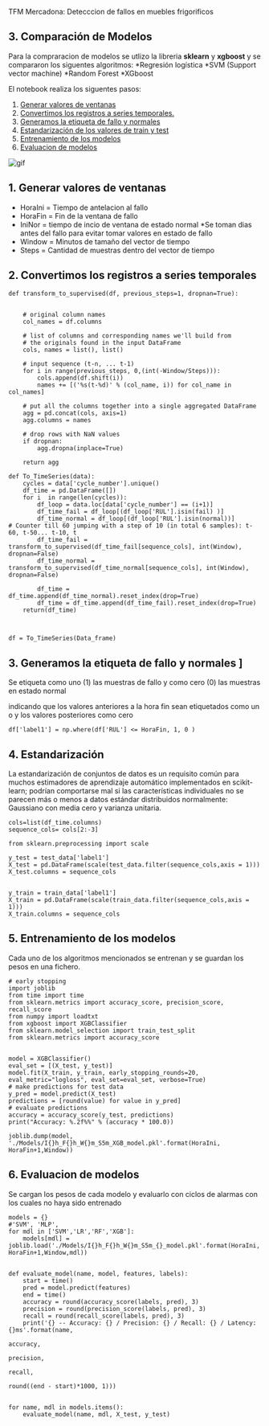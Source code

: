TFM Mercadona: Detecccion de fallos en muebles frigorificos




## 3.  Comparación de Modelos <a name="Comparación_de_Modelos"></a>

Para la compraracion de modelos se utlizo la libreria **sklearn** y **xgboost** y se compararon los siguentes algoritmos:
*Regresión logística
*SVM (Support vector machine)
*Random Forest 
*XGboost

El notebook realiza los siguentes pasos:

1. [Generar valores de ventanas](#ventanas)
2. [Convertimos los registros a series temporales.](#Cectordetiempo)
3. [Generamos la etiqueta de fallo y normales ](#resampledata)
4. [Estandarización de los valores de train y test](#scalevalues)
5. [Entrenamiento de los modelos](#Entrenarmodelo)
6. [Evaluacion de modelos](#Evaluarmodelo)



![gif](https://github.com/luisnose/TFM_Mercadona_DeteccionFallo_CentralesFrigorifica/blob/main/Images/Vectordetiempo.gif)


## 1. Generar valores de ventanas<a name="ventanas"></a>

* HoraIni =  Tiempo de antelacion al fallo
* HoraFin = Fin de la ventana de fallo
* IniNor = tiempo de incio de ventana de estado normal   *Se toman dias antes del fallo para evitar tomar valores en estado de fallo
* Window = Minutos de tamaño del vector de tiempo
* Steps = Cantidad de muestras dentro del vector de tiempo


## 2. Convertimos los registros a series temporales<a name="Cectordetiempo"></a>

```
def transform_to_supervised(df, previous_steps=1, dropnan=True):

 
    # original column names
    col_names = df.columns
    
    # list of columns and corresponding names we'll build from 
    # the originals found in the input DataFrame
    cols, names = list(), list()

    # input sequence (t-n, ... t-1)
    for i in range(previous_steps, 0,(int(-Window/Steps))):
        cols.append(df.shift(i))
        names += [('%s(t-%d)' % (col_name, i)) for col_name in col_names]

    # put all the columns together into a single aggregated DataFrame
    agg = pd.concat(cols, axis=1)
    agg.columns = names

    # drop rows with NaN values
    if dropnan:
        agg.dropna(inplace=True)

    return agg

def To_TimeSeries(data):
    cycles = data['cycle_number'].unique()
    df_time = pd.DataFrame([])
    for i  in range(len(cycles)):
        df_loop = data.loc[data['cycle_number'] == (i+1)]
        df_time_fail = df_loop[(df_loop['RUL'].isin(fail) )]
        df_time_normal = df_loop[(df_loop['RUL'].isin(normal))]
# Counter till 60 jumping with a step of 10 (in total 6 samples): t-60, t-50... t-10, t                                                                       
        df_time_fail = transform_to_supervised(df_time_fail[sequence_cols], int(Window), dropnan=False)
        df_time_normal = transform_to_supervised(df_time_normal[sequence_cols], int(Window), dropnan=False)
    
        df_time = df_time.append(df_time_normal).reset_index(drop=True)
        df_time = df_time.append(df_time_fail).reset_index(drop=True)
    return(df_time)



df = To_TimeSeries(Data_frame)
```


## 3. Generamos la etiqueta de fallo y normales<a name="resampledata"></a> ]

Se etiqueta como uno (1) las muestras de fallo y como cero (0) las muestras en estado normal

indicando que los valores anteriores a la hora fin sean etiquetados como uno y los valores posteriores como cero

```
df['label1'] = np.where(df['RUL'] <= HoraFin, 1, 0 )

```

## 4. Estandarización<a name="scalevalues"></a> 


La estandarización de conjuntos de datos es un requisito común para muchos estimadores de aprendizaje automático implementados en scikit-learn; podrían comportarse mal si las características individuales no se parecen más o menos a datos estándar distribuidos normalmente: Gaussiano con media cero y varianza unitaria.

```
cols=list(df_time.columns)
sequence_cols= cols[2:-3]

from sklearn.preprocessing import scale

y_test = test_data['label1']
X_test = pd.DataFrame(scale(test_data.filter(sequence_cols,axis = 1)))
X_test.columns = sequence_cols


y_train = train_data['label1']
X_train = pd.DataFrame(scale(train_data.filter(sequence_cols,axis = 1)))
X_train.columns = sequence_cols
```


## 5. Entrenamiento de los modelos <a name="Entrenarmodelo"></a> 

Cada uno de los algoritmos mencionados se entrenan y se guardan los pesos en una fichero.

```
# early stopping
import joblib
from time import time
from sklearn.metrics import accuracy_score, precision_score, recall_score
from numpy import loadtxt
from xgboost import XGBClassifier
from sklearn.model_selection import train_test_split
from sklearn.metrics import accuracy_score


model = XGBClassifier()
eval_set = [(X_test, y_test)]
model.fit(X_train, y_train, early_stopping_rounds=20, eval_metric="logloss", eval_set=eval_set, verbose=True)
# make predictions for test data
y_pred = model.predict(X_test)
predictions = [round(value) for value in y_pred]
# evaluate predictions
accuracy = accuracy_score(y_test, predictions)
print("Accuracy: %.2f%%" % (accuracy * 100.0))

joblib.dump(model, './Models/I{}h_F{}h_W{}m_S5m_XGB_model.pkl'.format(HoraIni, HoraFin+1,Window))
```

## 6. Evaluacion de modelos <a name="Evaluarmodelo"></a> 

Se cargan los pesos de cada modelo y evaluarlo con ciclos de alarmas con los cuales no haya sido entrenado

```
models = {}
#'SVM', 'MLP',
for mdl in ['SVM','LR','RF','XGB']:
    models[mdl] = joblib.load('./Models/I{}h_F{}h_W{}m_S5m_{}_model.pkl'.format(HoraIni, HoraFin+1,Window,mdl))
    
    
def evaluate_model(name, model, features, labels):
    start = time()
    pred = model.predict(features)
    end = time()
    accuracy = round(accuracy_score(labels, pred), 3)
    precision = round(precision_score(labels, pred), 3)
    recall = round(recall_score(labels, pred), 3)
    print('{} -- Accuracy: {} / Precision: {} / Recall: {} / Latency: {}ms'.format(name,
                                                                                   accuracy,
                                                                                   precision,
                                                                                   recall,
                                                                                   round((end - start)*1000, 1)))

    
for name, mdl in models.items():
    evaluate_model(name, mdl, X_test, y_test)
```
